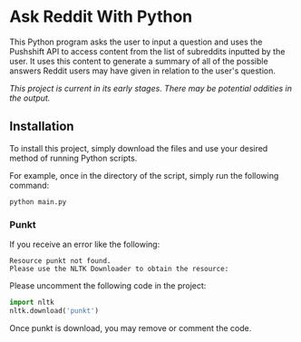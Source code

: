 # Ask Reddit With Python

This Python program asks the user to input a question and uses the Pushshift API to access content from the list of subreddits inputted by the user. It uses this content to generate a summary of all of the possible answers Reddit users may have given in relation to the user's question.

*This project is current in its early stages. There may be potential oddities in the output.*




## Installation

To install this project, simply download the files and use your desired method of running Python scripts.

For example, once in the directory of the script, simply run the following command:
```
python main.py
```

### Punkt

If you receive an error like the following:
```
Resource punkt not found.
Please use the NLTK Downloader to obtain the resource:
```

Please uncomment the following code in the project:
```python
import nltk
nltk.download('punkt')
```

Once punkt is download, you may remove or comment the code.
    